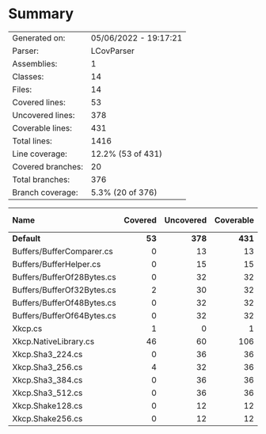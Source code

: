 ﻿# Summary
|||
|:---|:---|
| Generated on: | 05/06/2022 - 19:17:21 |
| Parser: | LCovParser |
| Assemblies: | 1 |
| Classes: | 14 |
| Files: | 14 |
| Covered lines: | 53 |
| Uncovered lines: | 378 |
| Coverable lines: | 431 |
| Total lines: | 1416 |
| Line coverage: | 12.2% (53 of 431) |
| Covered branches: | 20 |
| Total branches: | 376 |
| Branch coverage: | 5.3% (20 of 376) |

|**Name**|**Covered**|**Uncovered**|**Coverable**|**Total**|**Line coverage**|**Covered**|**Total**|**Branch coverage**|
|:---|---:|---:|---:|---:|---:|---:|---:|---:|
|**Default**|**53**|**378**|**431**|**1416**|**12.2%**|**20**|**376**|**5.3%**|
|Buffers/BufferComparer.cs|0|13|13|52|0%|0|0||
|Buffers/BufferHelper.cs|0|15|15|48|0%|0|8|0%|
|Buffers/BufferOf28Bytes.cs|0|32|32|111|0%|0|18|0%|
|Buffers/BufferOf32Bytes.cs|2|30|32|111|6.2%|0|18|0%|
|Buffers/BufferOf48Bytes.cs|0|32|32|111|0%|0|18|0%|
|Buffers/BufferOf64Bytes.cs|0|32|32|111|0%|0|18|0%|
|Xkcp.cs|1|0|1|11|100%|0|0||
|Xkcp.NativeLibrary.cs|46|60|106|117|43.3%|16|88|18.1%|
|Xkcp.Sha3_224.cs|0|36|36|148|0%|0|44|0%|
|Xkcp.Sha3_256.cs|4|32|36|149|11.1%|4|44|9%|
|Xkcp.Sha3_384.cs|0|36|36|149|0%|0|44|0%|
|Xkcp.Sha3_512.cs|0|36|36|148|0%|0|44|0%|
|Xkcp.Shake128.cs|0|12|12|75|0%|0|16|0%|
|Xkcp.Shake256.cs|0|12|12|75|0%|0|16|0%|
